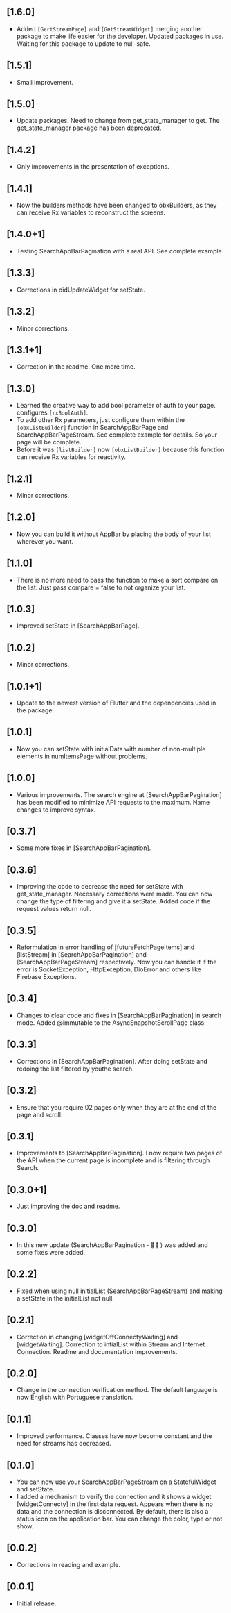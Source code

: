 ## [1.6.0]
* Added ```[GertStreamPage]``` and ```[GetStreamWidget]``` merging another package to make life 
  easier for the developer. Updated packages in use. Waiting for this package to update to null-safe.

## [1.5.1]
* Small improvement.

## [1.5.0]
* Update packages. Need to change from get_state_manager to get. 
  The get_state_manager package has been deprecated.

## [1.4.2]
* Only improvements in the presentation of exceptions.

## [1.4.1]
* Now the builders methods have been changed to obxBuilders, as they can receive Rx variables to 
reconstruct the screens.

## [1.4.0+1]
* Testing SearchAppBarPagination with a real API. See complete example. 

## [1.3.3]
* Corrections in didUpdateWidget for setState.

## [1.3.2]
* Minor corrections.

## [1.3.1+1]
* Correction in the readme. One more time.

## [1.3.0]
* Learned the creative way to add bool parameter of auth to your page. configures ```[rxBoolAuth]```. 
* To add other Rx parameters, just configure them within the ```[obxListBuilder]``` function in SearchAppBarPage and SearchAppBarPageStream. See complete example for details. So your page will be complete.
* Before it was ```[listBuilder]``` now ```[obxListBuilder]``` because this function can receive Rx variables for reactivity.
## [1.2.1]
- Minor corrections.

## [1.2.0]
- Now you can build it without AppBar by placing the body of your list wherever you want.

## [1.1.0]
- There is no more need to pass the function to make a sort compare on the list. 
Just pass compare = false to not organize your list.

## [1.0.3]
- Improved setState in [SearchAppBarPage].

## [1.0.2]
- Minor corrections.

## [1.0.1+1]
- Update to the newest version of Flutter and the dependencies used in the package.

## [1.0.1]
- Now you can setState with initialData with number of non-multiple elements in numItemsPage without problems.

## [1.0.0]
- Various improvements. The search engine at [SearchAppBarPagination] has been modified to minimize 
API requests to the maximum. Name changes to improve syntax.

## [0.3.7]
- Some more fixes in [SearchAppBarPagination].

## [0.3.6]
- Improving the code to decrease the need for setState with get_state_manager. Necessary corrections
 were made. You can now change the type of filtering and give it a setState. Added code if the 
 request values return null.

## [0.3.5]
- Reformulation in error handling of [futureFetchPageItems] and [listStream] in 
[SearchAppBarPagination] and [SearchAppBarPageStream] respectively. Now you can handle it if the 
error is SocketException, HttpException, DioError and others like Firebase Exceptions.

## [0.3.4]
- Changes to clear code and fixes in [SearchAppBarPagination] in search mode. Added @immutable to 
the AsyncSnapshotScrollPage class.

## [0.3.3]
- Corrections in [SearchAppBarPagination]. After doing setState and redoing the list filtered by 
youthe search.

## [0.3.2]
- Ensure that you require 02 pages only when they are at the end of the page and scroll.

## [0.3.1]
- Improvements to [SearchAppBarPagination]. I now require two pages of the API when the current 
page is incomplete and is filtering through Search.

## [0.3.0+1]
- Just improving the doc and readme.

## [0.3.0]
- In this new update (SearchAppBarPagination - 🙌🏽 ) was added and some fixes were added.

## [0.2.2]
- Fixed when using null initialList (SearchAppBarPageStream) and making a setState in the initialList 
not null.

## [0.2.1]
- Correction in changing [widgetOffConnectyWaiting] and [widgetWaiting]. Correction to intialList 
within Stream <List> and Internet Connection. Readme and documentation improvements.

## [0.2.0]
- Change in the connection verification method. The default language is now English with Portuguese 
translation.

## [0.1.1]
- Improved performance. Classes have now become constant and the need for streams has decreased.

## [0.1.0]
- You can now use your SearchAppBarPageStream on a StatefulWidget and setState.
- I added a mechanism to verify the connection and it shows a widget [widgetConnecty] in the first 
data request. Appears when there is no data and the connection is disconnected. By default, there is 
also a status icon on the application bar. You can change the color, type or not show.

## [0.0.2]
- Corrections in reading and example.

## [0.0.1]
- Initial release.


